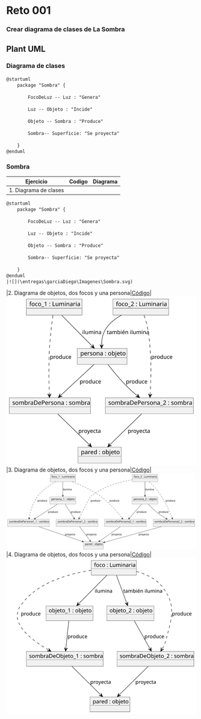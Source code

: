 # Reto 001

### Crear diagrama de clases de La Sombra

## **Plant UML**

### Diagrama de clases

    @startuml
        package "Sombra" {

            FocoDeLuz -- Luz : "Genera"

            Luz -- Objeto : "Incide"

            Objeto -- Sombra : "Produce"

            Sombra-- Superficie: "Se proyecta"

        }
    @enduml


### Sombra

|Ejercicio|Codigo|Diagrama|
|-|-|:-:|
|1. Diagrama de clases|    
    @startuml
        package "Sombra" {

            FocoDeLuz -- Luz : "Genera"

            Luz -- Objeto : "Incide"

            Objeto -- Sombra : "Produce"

            Sombra-- Superficie: "Se proyecta"

        }
    @enduml
    |![](\entregas\garciaDiego\Imagenes\Sombra.svg)
|2. Diagrama de objetos, dos focos y una persona|[Código](/entregas/garciaDiego/Reto002/Sombra2.puml)|![](\entregas\garciaDiego\Imagenes\Sombra2.svg)
|3. Diagrama de objetos, dos focos y una persona|[Código](/entregas/garciaDiego/Reto002/Sombra3.puml)|![](\entregas\garciaDiego\Imagenes\Sombra3.svg)
|4. Diagrama de objetos, dos focos y una persona|[Código](/entregas/garciaDiego/Reto002/Sombra4.puml)|![](\entregas\garciaDiego\Imagenes\Sombra4.svg)


